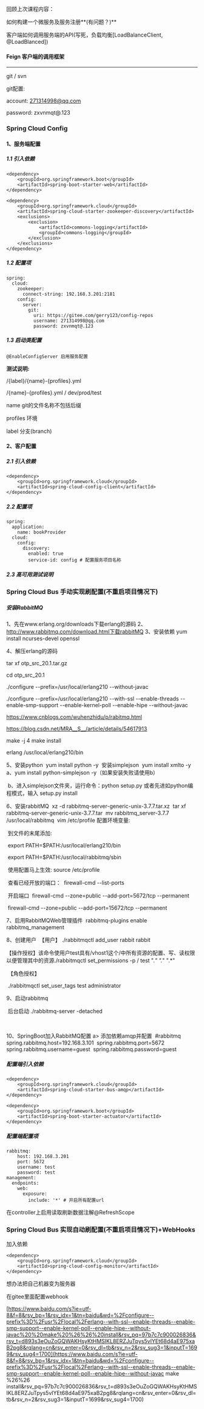 回顾上次课程内容：

如何构建一个微服务及服务注册**(有问题？)**

客户端如何调用服务端的API(写死，负载均衡[LoadBalanceClient, @LoadBlanced])

#### Feign 客户端的调用框架







------------------------------------------------------------------------------------------------------------------------------------------------------

git / svn 

git配置: 

account:    271314998@qq.com

password: zxvnmqt@.123



### **Spring Cloud Config**

#### 1、服务端配置

##### 1.1 引入依赖

```
<dependency>
    <groupId>org.springframework.boot</groupId>
    <artifactId>spring-boot-starter-web</artifactId>
</dependency>

<dependency>
    <groupId>org.springframework.cloud</groupId>
    <artifactId>spring-cloud-starter-zookeeper-discovery</artifactId>
    <exclusions>
        <exclusion>
            <artifactId>commons-logging</artifactId>
            <groupId>commons-logging</groupId>
        </exclusion>
    </exclusions>
</dependency>
```

##### 1.2 配置项

```
spring:
  cloud:
    zookeeper:
      connect-string: 192.168.3.201:2181
    config:
      server:
        git:
          uri: https://gitee.com/gerry123/config-repos
          username: 271314998@qq.com
          password: zxvnmqt@.123
```

##### 1.3 启动类配置

```
@EnableConfigServer 启用服务配置
```

**测试说明:** 

/{label}/{name}-{profiles}.yml

/{name}-{profiles}.yml / dev/prod/test

name git的文件名称不包括后缀

profiles 环境

label 分支(branch)

#### 2、客户配置

##### 2.1 引入依赖

```
<dependency>
    <groupId>org.springframework.cloud</groupId>
    <artifactId>spring-cloud-config-client</artifactId>
</dependency>
```

##### 2.2 配置项

```
spring:
  application:
    name: bookProvider
  cloud:
    config:
      discovery:
        enabled: true
        service-id: config # 配置服务项目名称
```

##### 2.3 高可用测试说明



### Spring Cloud Bus 手动实现刷配置(不重启项目情况下)

##### 安装RabbitMQ

1、先在www.erlang.org/downloads下载erlang的源码
2、http://www.rabbitmq.com/download.html下载rabbitMQ
3、安装依赖 
   yum install ncurses-devel openssl

4、解压erlang的源码 

 tar xf otp_src_20.1.tar.gz

 cd otp_src_20.1

 ./configure --prefix=/usr/local/erlang210 --without-javac



 ./configure --prefix=/usr/local/erlang210 --with-ssl --enable-threads --enable-smp-support --enable-kernel-poll --enable-hipe --without-javac



https://www.cnblogs.com/wuhenzhidu/p/rabitmq.html

https://blog.csdn.net/MRA__S__/article/details/54617913



 make -j 4
 make install

erlang /usr/local/erlang210/bin

5、安装python
​	yum install python -y
​	安装simplejson
​	yum install xmlto -y
​       a、yum install python-simplejson -y（如果安装失败请使用b）

​       b、进入simplejson文件夹，运行命令：python setup.py 或者先进如python编程模式，输入 setup.py install 

6、安装rabbitMQ 
​     xz -d rabbitmq-server-generic-unix-3.7.7.tar.xz
​    tar xf rabbitmq-server-generic-unix-3.7.7.tar
​    mv rabbitmq_server-3.7.7 /usr/local/rabbitmq
​    vim /etc/profile 配置环境变量:

​       到文件的末尾添加:

​	export PATH=$PATH:/usr/local/erlang210/bin

​	export PATH=$PATH:/usr/local/rabbitmq/sbin

​      使用配置马上生效: source /etc/profile

​    查看已经开放的端口：
​    firewall-cmd --list-ports

​    开启端口
​    firewall-cmd --zone=public --add-port=5672/tcp --permanent

​    firewall-cmd --zone=public --add-port=15672/tcp --permanent

7、启用RabbitMQWeb管理插件
​     rabbitmq-plugins enable rabbitmq_management 

8、创建用户
​    【用户】 ./rabbitmqctl add_user rabbit rabbit

​    【操作授权】该命令使用户test具有/vhost1这个/中所有资源的配置、写、读权限以便管理其中的资源
​      ./rabbitmqctl set_permissions -p / test ".*" ".*" ".*"

​     【角色授权】

​       ./rabbitmqctl set_user_tags test administrator

9、启动rabbitmq   

​      后台启动 ./rabbitmq-server -detached      

​	

10、SpringBoot加入RabbitMQ配置
   a> 添加依赖amqp并配置
​	#rabbitmq
​	spring.rabbitmq.host=192.168.3.101
​	spring.rabbitmq.port=5672
​	spring.rabbitmq.username=guest
​	spring.rabbitmq.password=guest
​	

##### 配置端引入依赖

```
<dependency>
    <groupId>org.springframework.cloud</groupId>
    <artifactId>spring-cloud-starter-bus-amqp</artifactId>
</dependency>

<dependency>
    <groupId>org.springframework.boot</groupId>
    <artifactId>spring-boot-starter-actuator</artifactId>
</dependency>
```

##### 配置端配置项

```
rabbitmq:
    host: 192.168.3.201
    port: 5672
    username: test
    password: test
management:
  endpoints:
    web:
      exposure:
        include: '*' # 开启所有配置url
```
在controller上启用读取刷新数据注解@RefreshScope

### Spring Cloud Bus 实现自动刷配置(不重启项目情况下)+WebHooks

加入依赖

```
<dependency>
    <groupId>org.springframework.cloud</groupId>
    <artifactId>spring-cloud-config-monitor</artifactId>
</dependency>
```

想办法把自己机器变为服务器

在gitee里面配置webhook





[https://www.baidu.com/s?ie=utf-8&f=8&rsv_bp=1&rsv_idx=1&tn=baidu&wd=%2Fconfigure--prefix%3D%2Fusr%2Flocal%2Ferlang--with-ssl--enable-threads--enable-smp-support--enable-kernel-poll--enable-hipe--without-javac%20%20make%20%26%26%20install&rsv_pq=97b7c7c900026836&rsv_t=d893s3eOuZoGQWAKHsyKtHMSIKL8ERZJuTpys5vIYEt68d4aE975xaB2pg8&rqlang=cn&rsv_enter=0&rsv_dl=tb&rsv_n=2&rsv_sug3=1&inputT=1699&rsv_sug4=1700](https://www.baidu.com/s?ie=utf-8&f=8&rsv_bp=1&rsv_idx=1&tn=baidu&wd=%2Fconfigure--prefix%3D%2Fusr%2Flocal%2Ferlang--with-ssl--enable-threads--enable-smp-support--enable-kernel-poll--enable-hipe--without-javac  make %26%26 install&rsv_pq=97b7c7c900026836&rsv_t=d893s3eOuZoGQWAKHsyKtHMSIKL8ERZJuTpys5vIYEt68d4aE975xaB2pg8&rqlang=cn&rsv_enter=0&rsv_dl=tb&rsv_n=2&rsv_sug3=1&inputT=1699&rsv_sug4=1700)
